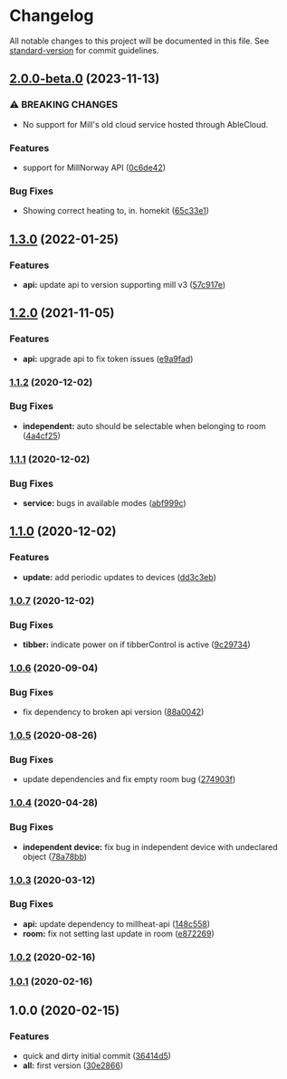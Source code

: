 # Changelog

All notable changes to this project will be documented in this file. See [standard-version](https://github.com/conventional-changelog/standard-version) for commit guidelines.

## [2.0.0-beta.0](https://github.com/andyno/homebridge-millheat/compare/v1.3.0...v2.0.0-beta.0) (2023-11-13)


### ⚠ BREAKING CHANGES

* No support for Mill's old cloud service hosted through AbleCloud.

### Features

* support for MillNorway API ([0c6de42](https://github.com/andyno/homebridge-millheat/commit/0c6de4260df68b70a5dc623561db7e583f121cf3))


### Bug Fixes

* Showing correct heating to, in. homekit ([65c33e1](https://github.com/andyno/homebridge-millheat/commit/65c33e103478dba7c39c260587fae0ec04e9691d))

## [1.3.0](https://github.com/andyno/homebridge-millheat/compare/v1.2.0...v1.3.0) (2022-01-25)


### Features

* **api:** update api to version supporting mill v3 ([57c917e](https://github.com/andyno/homebridge-millheat/commit/57c917e9d66da45322eabd47b2d61c6e67805967))

## [1.2.0](https://github.com/andyno/homebridge-millheat/compare/v1.1.2...v1.2.0) (2021-11-05)


### Features

* **api:** upgrade api to fix token issues ([e9a9fad](https://github.com/andyno/homebridge-millheat/commit/e9a9fadac9b316f4637828e0b7286543e438d190))

### [1.1.2](https://github.com/andyno/homebridge-millheat/compare/v1.1.1...v1.1.2) (2020-12-02)


### Bug Fixes

* **independent:** auto should be selectable when belonging to room ([4a4cf25](https://github.com/andyno/homebridge-millheat/commit/4a4cf2577cbbf53bc3e106cbb43758633f07532b))

### [1.1.1](https://github.com/andyno/homebridge-millheat/compare/v1.1.0...v1.1.1) (2020-12-02)


### Bug Fixes

* **service:** bugs in available modes ([abf999c](https://github.com/andyno/homebridge-millheat/commit/abf999cb33fd99fe9c674e5e4a9a04af54d08440))

## [1.1.0](https://github.com/andyno/homebridge-millheat/compare/v1.0.7...v1.1.0) (2020-12-02)


### Features

* **update:** add periodic updates to devices ([dd3c3eb](https://github.com/andyno/homebridge-millheat/commit/dd3c3eb0353eb8280a94eb1267d762813ba901ae))

### [1.0.7](https://github.com/andyno/homebridge-millheat/compare/v1.0.6...v1.0.7) (2020-12-02)


### Bug Fixes

* **tibber:** indicate power on if tibberControl is active ([9c29734](https://github.com/andyno/homebridge-millheat/commit/9c297348899f70d64d7a22ba97c7208d2eac61dd))

### [1.0.6](https://github.com/andyno/homebridge-millheat/compare/v1.0.5...v1.0.6) (2020-09-04)


### Bug Fixes

* fix dependency to broken api version ([88a0042](https://github.com/andyno/homebridge-millheat/commit/88a004212a69d785ddb9e9a09fc524b2a41e18bd))

### [1.0.5](https://github.com/andyno/homebridge-millheat/compare/v1.0.4...v1.0.5) (2020-08-26)


### Bug Fixes

* update dependencies and fix empty room bug ([274903f](https://github.com/andyno/homebridge-millheat/commit/274903f0e6ac22a07cf549baaa72a92fab7a7e07))

### [1.0.4](https://github.com/andyno/homebridge-millheat/compare/v1.0.3...v1.0.4) (2020-04-28)


### Bug Fixes

* **independent device:** fix bug in independent device with undeclared object ([78a78bb](https://github.com/andyno/homebridge-millheat/commit/78a78bb90af6547e3865813674c447e679f69ab2))

### [1.0.3](https://github.com/andyno/homebridge-millheat/compare/v1.0.2...v1.0.3) (2020-03-12)


### Bug Fixes

* **api:** update dependency to millheat-api ([148c558](https://github.com/andyno/homebridge-millheat/commit/148c558fc7eaae508296134579fcd7c02ae49f46))
* **room:** fix not setting last update in room ([e872269](https://github.com/andyno/homebridge-millheat/commit/e872269ee8a24080854199a705903f1438a644d3))

### [1.0.2](https://github.com/andyno/homebridge-millheat/compare/v1.0.1...v1.0.2) (2020-02-16)

### [1.0.1](https://github.com/andyno/homebridge-millheat/compare/v1.0.0...v1.0.1) (2020-02-16)

## 1.0.0 (2020-02-15)


### Features

* quick and dirty initial commit ([36414d5](https://github.com/andyno/homebridge-millheat/commit/36414d514abc3fb646535f3bde0894993332a2aa))
* **all:** first version ([30e2866](https://github.com/andyno/homebridge-millheat/commit/30e2866bcd5e93ad011a7947742471df7dcf8fe9))
